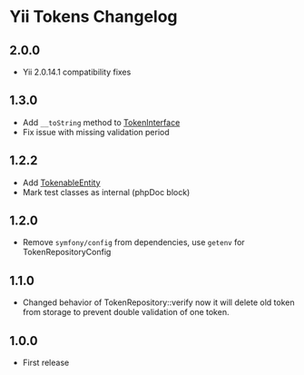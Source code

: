 # Yii Tokens Changelog

## 2.0.0
- Yii 2.0.14.1 compatibility fixes

## 1.3.0
- Add `__toString` method to [TokenInterface](./src/Interfaces/TokenInterface.php)
- Fix issue with missing validation period

## 1.2.2
- Add [TokenableEntity](./src/Entities/TokenableEntity.php)
- Mark test classes as internal (phpDoc block)


## 1.2.0
- Remove `symfony/config` from dependencies, use `getenv` for TokenRepositoryConfig

## 1.1.0
- Changed behavior of TokenRepository::verify
now it will delete old token from storage to prevent double validation of one token.

## 1.0.0
- First release